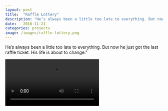 ```yaml
---
layout: post
title:  "Raffle Lottery"
description: "He’s always been a little too late to everything. But now he just got the last raffle ticket. His life is about to change."
date:   2016-11-21
categories: projects
image: /images/raffle-lottery.png
---
```


He’s always been a little too late to everything. But now he just got the last raffle ticket. His life is about to change."

<video src="{{ site.baseurl }}/images/raffle-lottery.mov" controls></video>
